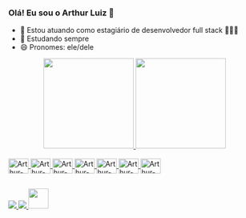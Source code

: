 ### Olá! Eu sou o Arthur Luiz 👋

- 🔭 Estou atuando como estagiário de desenvolvedor full stack  👨🏻‍💻
- 🌱 Estudando sempre
- 😄 Pronomes: ele/dele

<div align="center">
  <a href="https://github.com/ArthurLuizS">
  <img height="180em" src="https://github-readme-stats.vercel.app/api?username=ArthurLuizS&show_icons=true&theme=dark&include_all_commits=true&count_private=true"/>
  <img height="180em" src="https://github-readme-stats.vercel.app/api/top-langs/?username=ArthurLuizS&layout=compact&langs_count=7&theme=dark"/>
</div>
 
  <div style="display: inline_block"><br>
    <img align="center" alt="Arthur-Python" height="30" width="40" src="https://cdn.jsdelivr.net/gh/devicons/devicon/icons/python/python-original-wordmark.svg">
    <img align="center" alt="Arthur-Django" height="30" width="40" src="https://cdn.jsdelivr.net/gh/devicons/devicon/icons/django/django-plain-wordmark.svg" style="background-color: white">
     <img align="center" alt="Arthur-Js" height="30" width="40" src="https://cdn.jsdelivr.net/gh/devicons/devicon/icons/javascript/javascript-original.svg">
     <img align="center" alt="Arthur-HTML" height="30" width="40" src="https://cdn.jsdelivr.net/gh/devicons/devicon/icons/html5/html5-plain-wordmark.svg">
     <img align="center" alt="Arthur-CSS" height="30" width="40" src="https://cdn.jsdelivr.net/gh/devicons/devicon/icons/css3/css3-plain-wordmark.svg">
     <img align="center" alt="Arthur-React" height="30" width="40" src="https://cdn.jsdelivr.net/gh/devicons/devicon/icons/react/react-original-wordmark.svg">
    <img align="center" alt="Arthur-Mysql" height="30" width="40" src="https://cdn.jsdelivr.net/gh/devicons/devicon/icons/mysql/mysql-original.svg">
  </div>
  
  ## 
  
  <div>
     <a href = "mailto:arthurluiz36@gmail.com">
       <img src="https://img.shields.io/badge/Gmail-D14836?style=for-the-badge&logo=gmail&logoColor=white" target="_blank">
     </a>
    <a href="https://www.linkedin.com/in/arthur-luiz-461920180/" target="_blank">
      <img src="https://img.shields.io/badge/-LinkedIn-%230077B5?style=for-the-badge&logo=linkedin&logoColor=white" target="_blank">
    </a> 
    <a href="https://gitlab.com/ArthurLuizS" target="_blank">
      <img src="https://cdn.jsdelivr.net/gh/devicons/devicon/icons/gitlab/gitlab-original-wordmark.svg" target="_blank" style="width: 40px; height:40px">
    </a> 
  </div>
